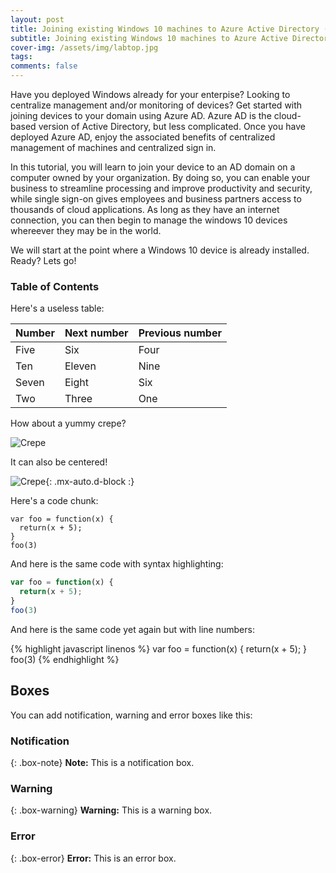 ```yaml
---
layout: post
title: Joining existing Windows 10 machines to Azure Active Directory (AD)
subtitle: Joining existing Windows 10 machines to Azure Active Directory (AD)
cover-img: /assets/img/labtop.jpg
tags: 
comments: false
---
```


Have you deployed Windows already for your enterpise?  Looking to centralize management and/or monitoring of devices?  Get started with joining devices to your domain using Azure AD. Azure AD is the cloud-based version of Active Directory, but less complicated. Once you have deployed Azure AD, enjoy the associated benefits of centralized management of machines and centralized sign in. 

In this tutorial, you will learn to join your device to an AD domain on a computer owned by your organization.  By doing so, you can enable your business to streamline processing and improve productivity and security, while single sign-on gives employees and business partners access to thousands of cloud applications.  As long as they have an internet connection, you can then begin to manage the windows 10 devices whereever they may be in the world.

We will start at the point where a Windows 10 device is already installed.  Ready? Lets go!


### Table of Contents

Here's a useless table:

| Number | Next number | Previous number |
| :------ |:--- | :--- |
| Five | Six | Four |
| Ten | Eleven | Nine |
| Seven | Eight | Six |
| Two | Three | One |


How about a yummy crepe?

![Crepe](https://s3-media3.fl.yelpcdn.com/bphoto/cQ1Yoa75m2yUFFbY2xwuqw/348s.jpg)

It can also be centered!

![Crepe](https://s3-media3.fl.yelpcdn.com/bphoto/cQ1Yoa75m2yUFFbY2xwuqw/348s.jpg){: .mx-auto.d-block :}

Here's a code chunk:

~~~
var foo = function(x) {
  return(x + 5);
}
foo(3)
~~~

And here is the same code with syntax highlighting:

```javascript
var foo = function(x) {
  return(x + 5);
}
foo(3)
```

And here is the same code yet again but with line numbers:

{% highlight javascript linenos %}
var foo = function(x) {
  return(x + 5);
}
foo(3)
{% endhighlight %}

## Boxes
You can add notification, warning and error boxes like this:

### Notification

{: .box-note}
**Note:** This is a notification box.

### Warning

{: .box-warning}
**Warning:** This is a warning box.

### Error

{: .box-error}
**Error:** This is an error box.
